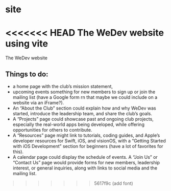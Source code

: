 # site
<<<<<<< HEAD
The WeDev website using vite
=======
The WeDev website


## Things to do:
- a home page with the club’s mission statement, 
- upcoming events something for new members to sign up or join the mailing list (have a Google form rn that maybe we could include on a website via an iFrame?). 
- An “About the Club” section could explain how and why WeDev was started, introduce the leadership team, and share the club’s goals. 
- A “Projects” page could showcase past and ongoing club projects, especially the real-world apps being developed, while offering opportunities for others to contribute.
-  A “Resources” page might link to tutorials, coding guides, and Apple’s developer resources for Swift, iOS, and visionOS, with a “Getting Started with iOS Development” section for beginners (have a lot of favorites for this).
- A calendar page could display the schedule of events. A “Join Us” or “Contact Us” page would provide forms for new members, leadership interest, or general inquiries, along with links to social media and the mailing list.
>>>>>>> 5617f9c (add font)
